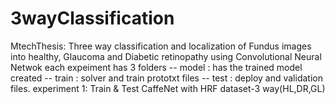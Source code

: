 # 3wayClassification
MtechThesis: Three way classification and localization of Fundus images into healthy, Glaucoma and Diabetic retinopathy using Convolutional Neural Netwok
each expeiment has 3 folders
  -- model  : has the trained model created
  -- train  : solver and train prototxt files
  -- test   : deploy and validation files.
experiment 1: Train \& Test CaffeNet with HRF dataset-3 way(HL,DR,GL)


